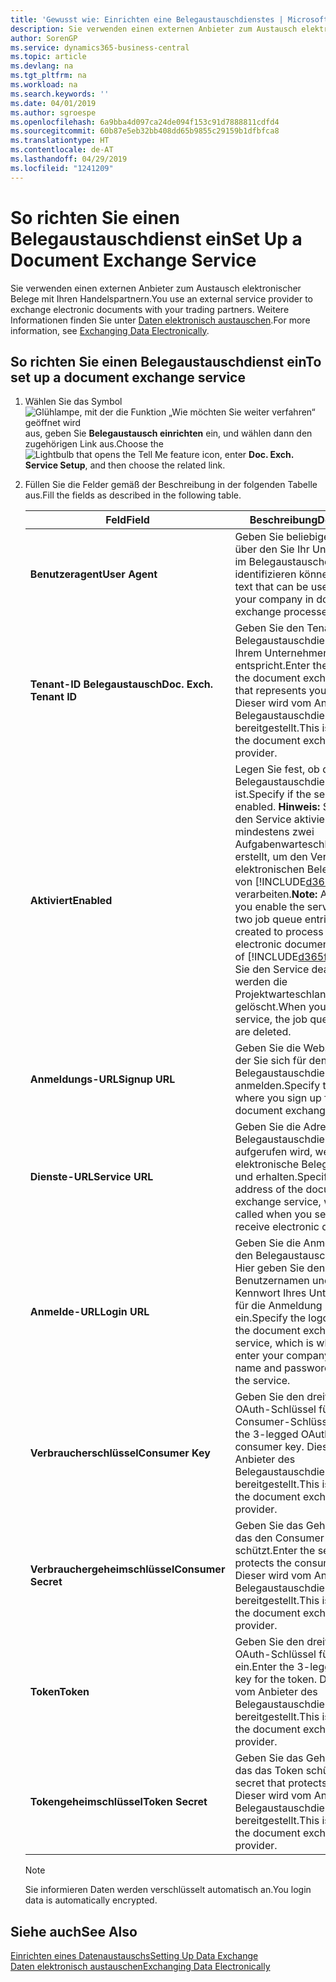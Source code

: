 ```yaml
---
title: 'Gewusst wie: Einrichten eine Belegaustauschdienstes | Microsoft Docs'
description: Sie verwenden einen externen Anbieter zum Austausch elektronischer Belege mit Ihren Handelspartnern.
author: SorenGP
ms.service: dynamics365-business-central
ms.topic: article
ms.devlang: na
ms.tgt_pltfrm: na
ms.workload: na
ms.search.keywords: ''
ms.date: 04/01/2019
ms.author: sgroespe
ms.openlocfilehash: 6a9bba4d097ca24de094f153c91d7888811cdfd4
ms.sourcegitcommit: 60b87e5eb32bb408dd65b9855c29159b1dfbfca8
ms.translationtype: HT
ms.contentlocale: de-AT
ms.lasthandoff: 04/29/2019
ms.locfileid: "1241209"
---
```

# <a name="set-up-a-document-exchange-service"></a><span data-ttu-id="07330-103">So richten Sie einen Belegaustauschdienst ein</span><span class="sxs-lookup"><span data-stu-id="07330-103">Set Up a Document Exchange Service</span></span>
<span data-ttu-id="07330-104">Sie verwenden einen externen Anbieter zum Austausch elektronischer Belege mit Ihren Handelspartnern.</span><span class="sxs-lookup"><span data-stu-id="07330-104">You use an external service provider to exchange electronic documents with your trading partners.</span></span> <span data-ttu-id="07330-105">Weitere Informationen finden Sie unter [Daten elektronisch austauschen](across-data-exchange.md).</span><span class="sxs-lookup"><span data-stu-id="07330-105">For more information, see [Exchanging Data Electronically](across-data-exchange.md).</span></span>  

## <a name="to-set-up-a-document-exchange-service"></a><span data-ttu-id="07330-106">So richten Sie einen Belegaustauschdienst ein</span><span class="sxs-lookup"><span data-stu-id="07330-106">To set up a document exchange service</span></span>  
1. <span data-ttu-id="07330-107">Wählen Sie das Symbol ![Glühlampe, mit der die Funktion „Wie möchten Sie weiter verfahren“ geöffnet wird](media/ui-search/search_small.png "Wie möchten Sie weiter verfahren?") aus, geben Sie **Belegaustausch einrichten** ein, und wählen dann den zugehörigen Link aus.</span><span class="sxs-lookup"><span data-stu-id="07330-107">Choose the ![Lightbulb that opens the Tell Me feature](media/ui-search/search_small.png "Tell me what you want to do") icon, enter **Doc. Exch. Service Setup**, and then choose the related link.</span></span>  
2. <span data-ttu-id="07330-108">Füllen Sie die Felder gemäß der Beschreibung in der folgenden Tabelle aus.</span><span class="sxs-lookup"><span data-stu-id="07330-108">Fill the fields as described in the following table.</span></span>  

    |<span data-ttu-id="07330-109">Feld</span><span class="sxs-lookup"><span data-stu-id="07330-109">Field</span></span>|<span data-ttu-id="07330-110">Beschreibung</span><span class="sxs-lookup"><span data-stu-id="07330-110">Description</span></span>|  
    |---------------------------------|---------------------------------------|  
    |<span data-ttu-id="07330-111">**Benutzeragent**</span><span class="sxs-lookup"><span data-stu-id="07330-111">**User Agent**</span></span>|<span data-ttu-id="07330-112">Geben Sie beliebigen Text ein, über den Sie Ihr Unternehmen im Belegaustauschdienst identifizieren können</span><span class="sxs-lookup"><span data-stu-id="07330-112">Enter any text that can be used to identify your company in document exchange processes.</span></span>|  
    |<span data-ttu-id="07330-113">**Tenant-ID Belegaustausch**</span><span class="sxs-lookup"><span data-stu-id="07330-113">**Doc. Exch. Tenant ID**</span></span>|<span data-ttu-id="07330-114">Geben Sie den Tenant beim Belegaustauschdienst an, der Ihrem Unternehmen entspricht.</span><span class="sxs-lookup"><span data-stu-id="07330-114">Enter the tenant in the document exchange service that represents your company.</span></span> <span data-ttu-id="07330-115">Dieser wird vom Anbieter des Belegaustauschdienstes bereitgestellt.</span><span class="sxs-lookup"><span data-stu-id="07330-115">This is provided by the document exchange service provider.</span></span>|  
    |<span data-ttu-id="07330-116">**Aktiviert**</span><span class="sxs-lookup"><span data-stu-id="07330-116">**Enabled**</span></span>|<span data-ttu-id="07330-117">Legen Sie fest, ob der Belegaustauschdienst aktiviert ist.</span><span class="sxs-lookup"><span data-stu-id="07330-117">Specify if the service is enabled.</span></span> <span data-ttu-id="07330-118">**Hinweis:**  Sobald Sie den Service aktivieren, werden mindestens zwei Aufgabenwarteschlangenposten erstellt, um den Verkehr von elektronischen Belegen zu und von [!INCLUDE[d365fin](includes/d365fin_md.md)] zu verarbeiten.</span><span class="sxs-lookup"><span data-stu-id="07330-118">**Note:**  As soon as you enable the service, at least two job queue entries are created to process the traffic of electronic documents in and out of [!INCLUDE[d365fin](includes/d365fin_md.md)].</span></span> <span data-ttu-id="07330-119">Wenn Sie den Service deaktivieren, werden die Projektwarteschlangenposten gelöscht.</span><span class="sxs-lookup"><span data-stu-id="07330-119">When you disable the service, the job queue entries are deleted.</span></span>|  
    |<span data-ttu-id="07330-120">**Anmeldungs-URL**</span><span class="sxs-lookup"><span data-stu-id="07330-120">**Signup URL**</span></span>|<span data-ttu-id="07330-121">Geben Sie die Webseite an, auf der Sie sich für den Belegaustauschdienst anmelden.</span><span class="sxs-lookup"><span data-stu-id="07330-121">Specify the web page where you sign up for the document exchange service.</span></span>|  
    |<span data-ttu-id="07330-122">**Dienste-URL**</span><span class="sxs-lookup"><span data-stu-id="07330-122">**Service URL**</span></span>|<span data-ttu-id="07330-123">Geben Sie die Adresse des Belegaustauschdienst an, die aufgerufen wird, wenn Sie elektronische Belege versenden und erhalten.</span><span class="sxs-lookup"><span data-stu-id="07330-123">Specify the address of the document exchange service, which will be called when you send and receive electronic documents.</span></span>|  
    |<span data-ttu-id="07330-124">**Anmelde-URL**</span><span class="sxs-lookup"><span data-stu-id="07330-124">**Login URL**</span></span>|<span data-ttu-id="07330-125">Geben Sie die Anmeldeseite für den Belegaustauschdienst an. Hier geben Sie den Benutzernamen und das Kennwort Ihres Unternehmens für die Anmeldung beim Service ein.</span><span class="sxs-lookup"><span data-stu-id="07330-125">Specify the logon page for the document exchange service, which is where you enter your company’s user name and password to log on to the service.</span></span>|  
    |<span data-ttu-id="07330-126">**Verbraucherschlüssel**</span><span class="sxs-lookup"><span data-stu-id="07330-126">**Consumer Key**</span></span>|<span data-ttu-id="07330-127">Geben Sie den dreiteiligen OAuth-Schlüssel für den Consumer-Schlüssel ein.</span><span class="sxs-lookup"><span data-stu-id="07330-127">Enter the 3-legged OAuth key for the consumer key.</span></span> <span data-ttu-id="07330-128">Dieser wird vom Anbieter des Belegaustauschdienstes bereitgestellt.</span><span class="sxs-lookup"><span data-stu-id="07330-128">This is provided by the document exchange service provider.</span></span>|  
    |<span data-ttu-id="07330-129">**Verbrauchergeheimschlüssel**</span><span class="sxs-lookup"><span data-stu-id="07330-129">**Consumer Secret**</span></span>|<span data-ttu-id="07330-130">Geben Sie das Geheimnis ein, das den Consumer-Schlüssel schützt.</span><span class="sxs-lookup"><span data-stu-id="07330-130">Enter the secret that protects the consumer key.</span></span> <span data-ttu-id="07330-131">Dieser wird vom Anbieter des Belegaustauschdienstes bereitgestellt.</span><span class="sxs-lookup"><span data-stu-id="07330-131">This is provided by the document exchange service provider.</span></span>|  
    |<span data-ttu-id="07330-132">**Token**</span><span class="sxs-lookup"><span data-stu-id="07330-132">**Token**</span></span>|<span data-ttu-id="07330-133">Geben Sie den dreiteiligen OAuth-Schlüssel für das Token ein.</span><span class="sxs-lookup"><span data-stu-id="07330-133">Enter the 3-legged OAuth key for the token.</span></span> <span data-ttu-id="07330-134">Dieser wird vom Anbieter des Belegaustauschdienstes bereitgestellt.</span><span class="sxs-lookup"><span data-stu-id="07330-134">This is provided by the document exchange service provider.</span></span>|  
    |<span data-ttu-id="07330-135">**Tokengeheimschlüssel**</span><span class="sxs-lookup"><span data-stu-id="07330-135">**Token Secret**</span></span>|<span data-ttu-id="07330-136">Geben Sie das Geheimnis ein, das das Token schützt.</span><span class="sxs-lookup"><span data-stu-id="07330-136">Enter the secret that protects the token.</span></span> <span data-ttu-id="07330-137">Dieser wird vom Anbieter des Belegaustauschdienstes bereitgestellt.</span><span class="sxs-lookup"><span data-stu-id="07330-137">This is provided by the document exchange service provider.</span></span>|  

    > [!NOTE]  
    > <span data-ttu-id="07330-138">Sie informieren Daten werden verschlüsselt automatisch an.</span><span class="sxs-lookup"><span data-stu-id="07330-138">You login data is automatically encrypted.</span></span>

## <a name="see-also"></a><span data-ttu-id="07330-139">Siehe auch</span><span class="sxs-lookup"><span data-stu-id="07330-139">See Also</span></span>  
[<span data-ttu-id="07330-140">Einrichten eines Datenaustauschs</span><span class="sxs-lookup"><span data-stu-id="07330-140">Setting Up Data Exchange</span></span>](across-set-up-data-exchange.md)  
[<span data-ttu-id="07330-141">Daten elektronisch austauschen</span><span class="sxs-lookup"><span data-stu-id="07330-141">Exchanging Data Electronically</span></span>](across-data-exchange.md)
